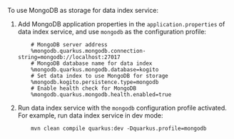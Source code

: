 To use MongoDB as storage for data index service:
1. Add MongoDB application properties in the `application.properties` of data index service, and use `mongodb` as the configuration profile:
    ```
        # MongoDB server address
        %mongodb.quarkus.mongodb.connection-string=mongodb://localhost:27017
        # MongoDB database name for data index 
        %mongodb.quarkus.mongodb.database=kogito
        # Set data index to use MongoDB for storage
        %mongodb.kogito.persistence.type=mongodb
        # Enable health check for MongoDB
        %mongodb.quarkus.mongodb.health.enabled=true
    ```
2. Run data index service with the `mongodb` configuration profile activated. For example, run data index service in dev mode:
    ```
        mvn clean compile quarkus:dev -Dquarkus.profile=mongodb
    ```